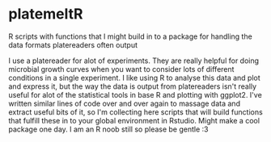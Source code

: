 # platemeltR
R scripts with functions that I might build in to a package for handling the data formats platereaders often output

I use a platereader for alot of experiments. They are really helpful for doing microbial growth curves when you want to consider lots of different conditions in a single experiment. I like using R to analyse this data and plot and express it, but the way the data is output from platereaders isn't really useful for alot of the statistical tools in base R and plotting with ggplot2. I've written similar lines of code over and over again to massage data and extract useful bits of it, so I'm collecting here scripts that will build functions that fulfill these in to your global environment in Rstudio. Might make a cool package one day. I am an R noob still so please be gentle :3
